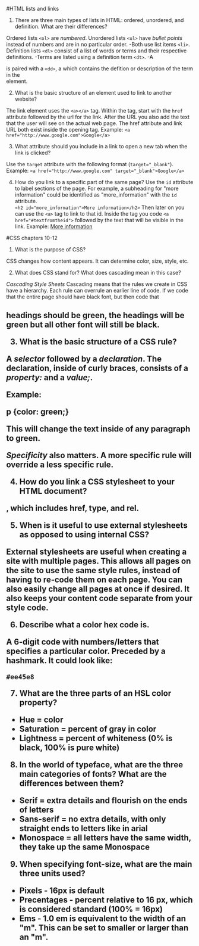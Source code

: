#HTML lists and links
1.  There are three main types of lists in HTML: ordered, unordered, and definition. What are their differences?

Ordered lists `<ol>` are *numbered*.
Unordered lists `<ul>` have *bullet points* instead of numbers and are in no particular order.
  -Both use list items `<li>`.
Definition lists `<dl>` consist of a list of words or terms and their respective definitions.
  -Terms are listed using a definition term `<dt>`.
  -A <dt> is paired with a `<dd>`, a which contains the defition or description of the term in the <dt> element.

2.  What is the basic structure of an element used to link to another website?

The link element uses the `<a></a>` tag.  Within the tag, start with the `href` attribute followed by the url for the link.  After the URL you also add the text that the user will see on the actual web page.  The href attribute and link URL both exist inside the opening <a> tag.  Example:
`<a href="http://www.google.com">Google</a>`

3.  What attribute should you include in a link to open a new tab when the link is clicked?

Use the `target` attribute with the following format (`target="_blank"`).  Example:
`<a href="http://www.google.com" target="_blank">Google</a>`

4.  How do you link to a specific part of the same page?
Use the `id` attribute to label sections of the page.  For example, a subheading for "more information" could be identified as "more_information" with the `id` attribute.  
`<h2 id="more_information">More information</h2>`
Then later on you can use the `<a>` tag to link to that id.  Inside the <a> tag you code `<a href="#textfromtheid">` followed by the text that will be visible in the link.  Example:
<a href="#more_information">More information</a>

#CSS chapters 10-12
1.  What is the purpose of CSS?

CSS changes how content appears.  It can determine color, size, style, etc.

2.  What does CSS stand for? What does cascading mean in this case?

*Cascading Style Sheets*  Cascading means that the rules we create in CSS have a hierarchy.  Each rule can overrule an earlier line of code.  If we code that the entire page should have black font, but then code that <h2> headings should be green, the headings will be green but all other font will still be black.

3.  What is the basic structure of a CSS rule?

A *selector* followed by a *declaration*.  The declaration, inside of curly braces, consists of a *property:* and a *value;*.

Example:

p {color: green;}

This will change the text inside of any paragraph to green.

*Specificity* also matters.  A more specific rule will override a less specific rule.

4.  How do you link a CSS stylesheet to your HTML document?

<link />, which includes href, type, and rel.

<link href="styles.css" type="text/css" rel="stylesheet" />

5.  When is it useful to use external stylesheets as opposed to using internal CSS?

External stylesheets are useful when creating a site with multiple pages.  This allows all pages on the site to use the same style rules, instead of having to re-code them on each page.  You can also easily change all pages at once if desired.  It also keeps your content code separate from your style code.

6.  Describe what a color hex code is.

A 6-digit code with numbers/letters that specifies a particular color. Preceded by a hashmark. It could look like:

`#ee45e8`

7.  What are the three parts of an HSL color property?

* Hue = color
* Saturation = percent of gray in color
* Lightness = percent of whiteness (0% is black, 100% is pure white)

8.  In the world of typeface, what are the three main categories of fonts? What are the differences between them?

* Serif = extra details and flourish on the ends of letters
* Sans-serif = no extra details, with only straight ends to letters like in arial
* Monospace = all letters have the same width, they take up the same Monospace

9.  When specifying font-size, what are the main three units used?
* Pixels - 16px is default
* Precentages - percent relative to 16 px, which is considered standard (100% = 16px)
* Ems - 1.0 em is equivalent to the width of an "m".  This can be set to smaller or larger than an "m".
